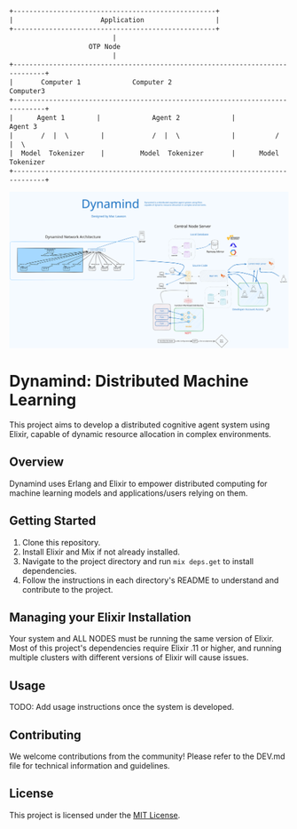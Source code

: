 ```
+---------------------------------------------------+
|                      Application                  |
+---------------------------------------------------+
                          |
                    OTP Node
                          |
+------------------------------------------------------------------------------+
|       Computer 1             Computer 2                         Computer3
+------------------------------------------------------------------------------+
|      Agent 1        |             Agent 2             |           Agent 3
|       /  |  \        |            /  |  \             |          /  |  \
|  Model  Tokenizer    |         Model  Tokenizer       |      Model Tokenizer
+------------------------------------------------------------------------------+

```
![excali](/docs/excali.svg)

# Dynamind: Distributed Machine Learning

This project aims to develop a distributed cognitive agent system using Elixir, capable of dynamic resource allocation in complex environments.

## Overview
Dynamind uses Erlang and Elixir to empower distributed computing for machine learning models and applications/users relying on them.  


## Getting Started
1. Clone this repository.
2. Install Elixir and Mix if not already installed.
3. Navigate to the project directory and run `mix deps.get` to install dependencies.
4. Follow the instructions in each directory's README to understand and contribute to the project.

## Managing your Elixir Installation
Your system and ALL NODES must be running the same version of Elixir. Most of this project's dependencies require Elixir .11 or higher, and running multiple clusters with different versions of Elixir will cause issues.


## Usage
TODO: Add usage instructions once the system is developed.

## Contributing
We welcome contributions from the community! Please refer to the DEV.md file for technical information and guidelines.

## License
This project is licensed under the [MIT License](LICENSE).
